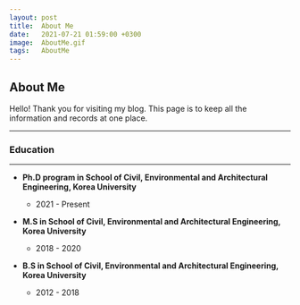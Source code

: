 ```yaml
---
layout: post
title:  About Me
date:   2021-07-21 01:59:00 +0300
image:  AboutMe.gif
tags:   AboutMe
---
```


## About Me

Hello! Thank you for visiting my blog.
This page is to keep all the information and records at one place.

---
### Education
---

- **Ph.D program in School of Civil, Environmental and Architectural Engineering, Korea University**
    - 2021 - Present

- **M.S in School of Civil, Environmental and Architectural Engineering, Korea University**
    - 2018 - 2020

- **B.S in School of Civil, Environmental and Architectural Engineering, Korea University**
    - 2012 - 2018
